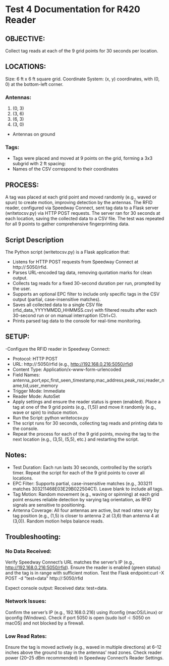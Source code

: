 # Test 4 Documentation for R420 Reader

## OBJECTIVE: 
Collect tag reads at each of the 9 grid points for 30 seconds per location.

## LOCATIONS:
Size: 6 ft x 6 ft square grid.
Coordinate System: (x, y) coordinates, with (0, 0) at the bottom-left corner.
### Antennas:
1. (0, 3)
2. (3, 6)
3. (6, 3)
4. (3, 0)
- Antennas on ground

### Tags:
- Tags were placed and moved at 9 points on the grid, forming a 3x3 subgrid with 2 ft spacing:
- Names of the CSV correspond to their coordinates


## PROCESS:
A tag was placed at each grid point and moved randomly (e.g., waved or spun) to create motion, improving detection by the antennas.
The RFID reader, configured via Speedway Connect, sent tag data to a Flask server (writetocsv.py) via HTTP POST requests.
The server ran for 30 seconds at each location, saving the collected data to a CSV file.
The test was repeated for all 9 points to gather comprehensive fingerprinting data.

## Script Description
The Python script (writetocsv.py) is a Flask application that:
- Listens for HTTP POST requests from Speedway Connect at http://<server-ip>:5050/rfid.
- Parses URL-encoded tag data, removing quotation marks for clean output.
- Collects tag reads for a fixed 30-second duration per run, prompted by the user.
- Supports an optional EPC filter to include only specific tags in the CSV output (partial, case-insensitive matches).
- Saves all collected data to a single CSV file (rfid_data_YYYYMMDD_HHMMSS.csv) with filtered results after each 30-second run or on manual interruption (Ctrl+C).
- Prints parsed tag data to the console for real-time monitoring.

## SETUP:

-Configure the RFID reader in Speedway Connect:
- Protocol: HTTP POST
- URL: http://<server-ip>:5050/rfid (e.g., http://192.168.0.216:5050/rfid)
- Content Type: Application/x-www-form-urlencoded
- Field Names: antenna_port,epc,first_seen_timestamp,mac_address,peak_rssi,reader_name,tid,user_memory
- Trigger Mode: Immediate
- Reader Mode: AutoSet
- Apply settings and ensure the reader status is green (enabled).
Place a tag at one of the 9 grid points (e.g., (1,5)) and move it randomly (e.g., wave or spin) to induce motion.
- Run the Script: python writetocsv.py
- The script runs for 30 seconds, collecting tag reads and printing data to the console.
- Repeat the process for each of the 9 grid points, moving the tag to the next location (e.g., (3,5), (5,5), etc.) and restarting the script.

## Notes:

- Test Duration: Each run lasts 30 seconds, controlled by the script’s timer. Repeat the script for each of the 9 grid points to cover all locations.
- EPC Filter: Supports partial, case-insensitive matches (e.g., 303211 matches 303211468E03E29B022504C1). Leave blank to include all tags.
- Tag Motion: Random movement (e.g., waving or spinning) at each grid point ensures reliable detection by varying tag orientation, as RFID signals are sensitive to positioning.
- Antenna Coverage: All four antennas are active, but read rates vary by tag position (e.g., (1,5) is closer to antenna 2 at (3,6) than antenna 4 at (3,0)). Random motion helps balance reads.

## Troubleshooting:
### No Data Received:
Verify Speedway Connect’s URL matches the server’s IP (e.g., http://192.168.0.216:5050/rfid).
Ensure the reader is enabled (green status) and the tag is in range with sufficient motion.
Test the Flask endpoint:curl -X POST -d "test=data" http://<server-ip>:5050/rfid

Expect console output: Received data: test=data.


### Network Issues:
Confirm the server’s IP (e.g., 192.168.0.216) using ifconfig (macOS/Linux) or ipconfig (Windows).
Check if port 5050 is open (sudo lsof -i :5050 on macOS) and not blocked by a firewall.


### Low Read Rates:
Ensure the tag is moved actively (e.g., waved in multiple directions) at 6–12 inches above the ground to stay in the antennas’ read zones.
Check reader power (20–25 dBm recommended) in Speedway Connect’s Reader Settings.
